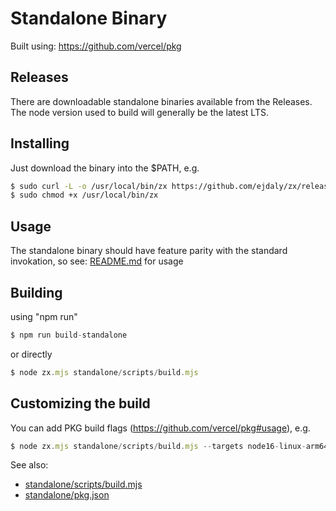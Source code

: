 # Standalone Binary

Built using: https://github.com/vercel/pkg

## Releases

There are downloadable standalone binaries available from the Releases. The node version used to build will generally be the latest LTS.

## Installing

Just download the binary into the $PATH, e.g. 

```bash
$ sudo curl -L -o /usr/local/bin/zx https://github.com/ejdaly/zx/releases/download/4.3.0+1/zx-4.3.0+1-linux-x64
$ sudo chmod +x /usr/local/bin/zx
```

## Usage

The standalone binary should have feature parity with the standard invokation, so see: [README.md](../README.md) for usage

## Building

using "npm run"
```js
$ npm run build-standalone
```

or directly
```js
$ node zx.mjs standalone/scripts/build.mjs
```

## Customizing the build

You can add PKG build flags (https://github.com/vercel/pkg#usage), e.g.

```js
$ node zx.mjs standalone/scripts/build.mjs --targets node16-linux-arm64,node16-win-arm64
```

See also:
* [standalone/scripts/build.mjs](/standalone/scripts/build.mjs)
* [standalone/pkg.json](/standalone/pkg.json)
